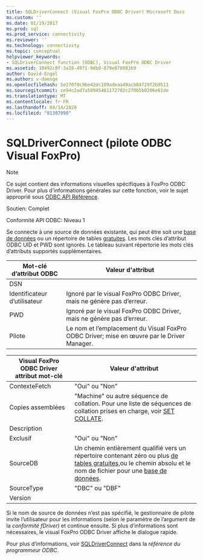 ```yaml
---
title: SQLDriverConnect (Visual FoxPro ODBC Driver) Microsoft Docs
ms.custom: ''
ms.date: 01/19/2017
ms.prod: sql
ms.prod_service: connectivity
ms.reviewer: ''
ms.technology: connectivity
ms.topic: conceptual
helpviewer_keywords:
- SQLDriverConnect function [ODBC], Visual FoxPro ODBC Driver
ms.assetid: 10492c8f-3a18-4971-9db8-879e878083b9
author: David-Engel
ms.author: v-daenge
ms.openlocfilehash: 5e270f8c9be42dc109adeaa49acb84f29f2b9511
ms.sourcegitcommit: ce94c2ad7a50945481172782c270b5b0206e61de
ms.translationtype: MT
ms.contentlocale: fr-FR
ms.lasthandoff: 04/14/2020
ms.locfileid: "81307090"
---
```

# <a name="sqldriverconnect-visual-foxpro-odbc-driver"></a>SQLDriverConnect (pilote ODBC Visual FoxPro)
> [!NOTE]  
>  Ce sujet contient des informations visuelles spécifiques à FoxPro ODBC Driver. Pour plus d’informations générales sur cette fonction, voir le sujet approprié sous [ODBC API Référence](../../odbc/reference/syntax/odbc-api-reference.md).  
  
 Soutien: Complet  
  
 Conformité API ODBC: Niveau 1  
  
 Se connecte à une source de données existante, qui peut être soit une [base de données](../../odbc/microsoft/visual-foxpro-terminology.md) ou un répertoire de tables [gratuites](../../odbc/microsoft/visual-foxpro-terminology.md). Les mots clés d’attribut ODBC UID et PWD sont ignorés. Le tableau suivant répertorie les mots clés d’attributs supportés supplémentaires.  
  
|Mot-clé d’attribut ODBC|Valeur d'attribut|  
|----------------------------|---------------------|  
|DSN||  
|Identificateur d’utilisateur|Ignoré par le visual FoxPro ODBC Driver, mais ne génère pas d’erreur.|  
|PWD|Ignoré par le visual FoxPro ODBC Driver, mais ne génère pas d’erreur.|  
|Pilote|Le nom et l’emplacement du Visual FoxPro ODBC Driver; mise en œuvre par le Driver Manager.|  
  
|Visual FoxPro ODBC Driver attribut mot-clé|Valeur d'attribut|  
|-------------------------------------------------|---------------------|  
|ContexteFetch|"Oui" ou "Non"|  
|Copies assemblées|"Machine" ou autre séquence de collation. Pour une liste de séquences de collation prises en charge, voir [SET COLLATE](../../odbc/microsoft/set-collate-command.md).|  
|Description||  
|Exclusif|"Oui" ou "Non"|  
|SourceDB|Un chemin entièrement qualifié vers un répertoire contenant zéro ou plus [de tables gratuites,](../../odbc/microsoft/visual-foxpro-terminology.md)ou le chemin absolu et le nom de fichier pour une [base de données](../../odbc/microsoft/visual-foxpro-terminology.md).|  
|SourceType|"DBC" ou "DBF"|  
|Version||  
  
 Si le nom de source de données n’est pas spécifié, le gestionnaire de pilote invite l’utilisateur pour les informations (selon le paramètre de l’argument de la *conformité fDriver)* et continue ensuite. Si plus d’informations sont nécessaires, le visual FoxPro ODBC Driver affiche le dialogue rapide.  
  
 Pour plus d’informations, voir [SQLDriverConnect](../../odbc/reference/syntax/sqldriverconnect-function.md) dans la *référence du programmeur ODBC*.
